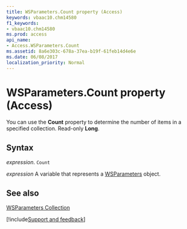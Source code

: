 ```yaml
---
title: WSParameters.Count property (Access)
keywords: vbaac10.chm14580
f1_keywords:
- vbaac10.chm14580
ms.prod: access
api_name:
- Access.WSParameters.Count
ms.assetid: 8a6e303c-678a-37ea-b19f-61feb14d4e6e
ms.date: 06/08/2017
localization_priority: Normal
---
```



# WSParameters.Count property (Access)

You can use the  **Count** property to determine the number of items in a specified collection. Read-only **Long**.


## Syntax

_expression_. `Count`

_expression_ A variable that represents a [WSParameters](Access.WSParameters.md) object.


## See also


[WSParameters Collection](Access.WSParameters.md)

[!include[Support and feedback](~/includes/feedback-boilerplate.md)]
